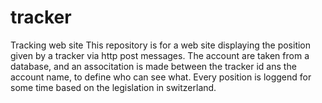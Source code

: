 # tracker
Tracking web site
This repository is for a web site displaying the position given by a tracker via http post messages.
The account are taken from a database, and an associtation is made between the tracker id ans the account name, to define who can see what.
Every position is loggend for some time based on the legislation in switzerland.
